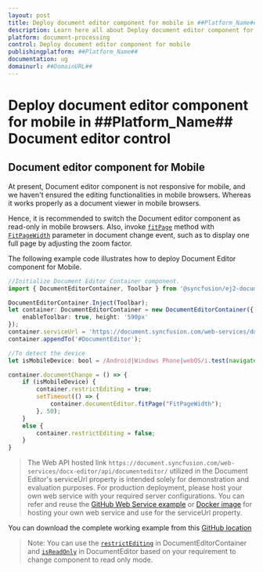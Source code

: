 ```yaml
---
layout: post
title: Deploy document editor component for mobile in ##Platform_Name## Document editor control | Syncfusion
description: Learn here all about Deploy document editor component for mobile in Syncfusion ##Platform_Name## Document editor control of Syncfusion Essential JS 2 and more.
platform: document-processing
control: Deploy document editor component for mobile 
publishingplatform: ##Platform_Name##
documentation: ug
domainurl: ##DomainURL##
---
```


# Deploy document editor component for mobile in ##Platform_Name## Document editor control

## Document editor component for Mobile

At present, Document editor component is not responsive for mobile, and we haven't ensured the editing functionalities in mobile browsers. Whereas it works properly as a document viewer in mobile browsers.

Hence, it is recommended to switch the Document editor component as read-only in mobile browsers. Also, invoke [`fitPage`](https://ej2.syncfusion.com/javascript/documentation/api/document-editor#fitpage) method with [`FitPageWidth`](https://ej2.syncfusion.com/javascript/documentation/api/document-editor/pageFitType/) parameter in document change event, such as to display one full page by adjusting the zoom factor.

The following example code illustrates how to deploy Document Editor component for Mobile.

```ts
//Initialize Document Editor Container component.
import { DocumentEditorContainer, Toolbar } from '@syncfusion/ej2-documenteditor';

DocumentEditorContainer.Inject(Toolbar);
let container: DocumentEditorContainer = new DocumentEditorContainer({
    enableToolbar: true, height: '590px'
});
container.serviceUrl = 'https://document.syncfusion.com/web-services/docx-editor/api/documenteditor/';
container.appendTo('#DocumentEditor');

//To detect the device
let isMobileDevice: bool = /Android|Windows Phone|webOS/i.test(navigator.userAgent);

container.documentChange = () => {
    if (isMobileDevice) {
        container.restrictEditing = true;
        setTimeout(() => {
            container.documentEditor.fitPage("FitPageWidth");
        }, 50);
    }
    else {
        container.restrictEditing = false;
    }
}
```

> The Web API hosted link `https://document.syncfusion.com/web-services/docx-editor/api/documenteditor/` utilized in the Document Editor's serviceUrl property is intended solely for demonstration and evaluation purposes. For production deployment, please host your own web service with your required server configurations. You can refer and reuse the [GitHub Web Service example](https://github.com/SyncfusionExamples/EJ2-DocumentEditor-WebServices) or [Docker image](https://hub.docker.com/r/syncfusion/word-processor-server) for hosting your own web service and use for the serviceUrl property.

You can download the complete working example from this [GitHub location](https://github.com/SyncfusionExamples/Deploy-Document-Editor-in-Mobile-Friendly-Web-page/)

>Note: You can use the [`restrictEditing`](https://ej2.syncfusion.com/javascript/documentation/api/document-editor#restrictediting) in DocumentEditorContainer and [`isReadOnly`](https://ej2.syncfusion.com/javascript/documentation/api/document-editor#isreadonly) in DocumentEditor based on your requirement to change component to read only mode.